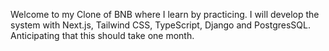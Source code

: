Welcome to my Clone of BNB where I learn by practicing. I will develop the system with Next.js, Tailwind CSS, TypeScript, Django and PostgresSQL. Anticipating that this should take one month.